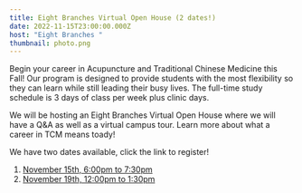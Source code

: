 ```yaml
---
title: Eight Branches Virtual Open House (2 dates!)
date: 2022-11-15T23:00:00.000Z
host: "Eight Branches "
thumbnail: photo.png
---
```

Begin your career in Acupuncture and Traditional Chinese Medicine this Fall! Our program is designed to provide students with the most flexibility so they can learn while still leading their busy lives. The full-time study schedule is 3 days of class per week plus clinic days.

W﻿e will be hosting an Eight Branches Virtual Open House where we will have a Q&A as well as a virtual campus tour. Learn more about what a career in TCM means toady!



W﻿e have two dates available, click the link to register!

1. [N﻿ovember 15th, 6:00pm to 7:30pm](https://us02web.zoom.us/meeting/register/tZErc-2urzovGdfQQ3FQs7A4YGiX7HDqOcgq)
2. [N﻿ovember 19th, 12:00pm to 1:30pm](https://us02web.zoom.us/meeting/register/tZAkduGhqTMrE9ejuiZEH2P7L9BScdlqySpk)